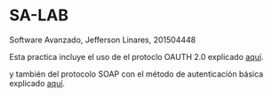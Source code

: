 # SA-LAB
Software Avanzado, Jefferson Linares, 201504448

Esta practica incluye el uso de el protoclo OAUTH 2.0 explicado  [aquí](www-Parte1/README.md).

y también del protocolo SOAP con el método de autenticación básica explicado  [aquí](www-Parte2/README.md).